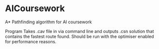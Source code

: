 # AICoursework
A* Pathfinding algorithm for AI coursework

Program Takes .cav file in via command line and outputs .csn solution that contains the fastest route found.
Should be run with the optimiser enabled for performance reasons.
